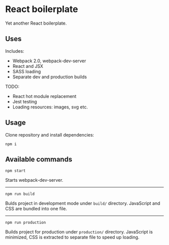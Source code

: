 # React boilerplate
Yet another React boilerplate.

## Uses
Includes:
 * Webpack 2.0, webpack-dev-server
 * React and JSX
 * SASS loading
 * Separate dev and production builds

TODO: 
 * React hot module replacement
 * Jest testing
 * Loading resources: images, svg etc.
 
## Usage
Clone repository and install dependencies:
```
npm i
```

## Available commands
```
npm start
```
Starts webpack-dev-server.
___
```
npm run build
```
Bulds project in development mode under `build/` directory. JavaScript and CSS are bundled into one file.
___
```
npm run production
```
Builds project for production under `production/` directory. JavaScript is minimized, CSS is extracted to separate file to speed up loading.

